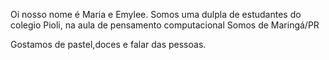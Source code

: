Oi nosso nome é Maria e Emylee.
Somos uma dulpla de estudantes do colegio Pioli, na aula de pensamento computacional
Somos de Maringá/PR
</p> Gostamos de pastel,doces e falar das pessoas.</p> 
